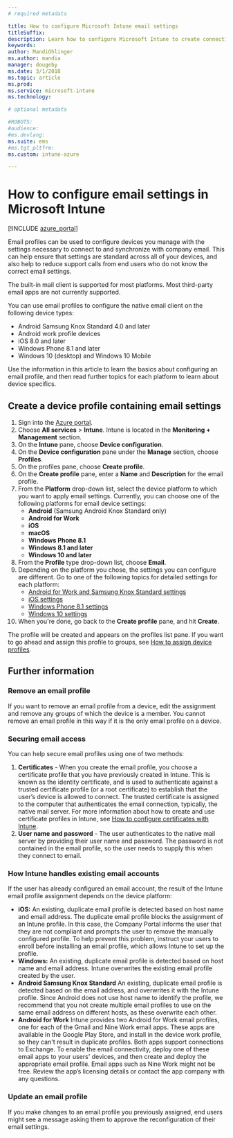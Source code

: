 ```yaml
---
# required metadata

title: How to configure Microsoft Intune email settings
titleSuffix:
description: Learn how to configure Microsoft Intune to create connections to corporate email on devices you manage.
keywords:
author: MandiOhlinger
ms.author: mandia
manager: dougeby
ms.date: 3/1/2018
ms.topic: article
ms.prod:
ms.service: microsoft-intune
ms.technology:

# optional metadata

#ROBOTS:
#audience:
#ms.devlang:
ms.suite: ems
#ms.tgt_pltfrm:
ms.custom: intune-azure

---
```


# How to configure email settings in Microsoft Intune

[!INCLUDE [azure_portal](./includes/azure_portal.md)]

Email profiles can be used to configure devices you manage with the settings necessary to connect to and synchronize with company email. This can help ensure that settings are standard across all of your devices, and also help to reduce support calls from end users who do not know the correct email settings.

The built-in mail client is supported for most platforms. Most third-party email apps are not currently supported.

You can use email profiles to configure the native email client on the following device types:

- Android Samsung Knox Standard 4.0 and later
- Android work profile devices
- iOS 8.0 and later
- Windows Phone 8.1 and later
- Windows 10 (desktop) and Windows 10 Mobile

Use the information in this article to learn the basics about configuring an email profile, and then read further topics for each platform to learn about device specifics.

## Create a device profile containing email settings

1. Sign into the [Azure portal](https://portal.azure.com).
2. Choose **All services** > **Intune**. Intune is located in the **Monitoring + Management** section.
3. On the **Intune** pane, choose **Device configuration**.
2. On the **Device configuration** pane under the **Manage** section, choose **Profiles**.
3. On the profiles pane, choose **Create profile**.
4. On the **Create profile** pane, enter a **Name** and **Description** for the email profile.
5. From the **Platform** drop-down list, select the device platform to which you want to apply email settings. Currently, you can choose one of the following platforms for email device settings:
	- **Android** (Samsung Android Knox Standard only)
	- **Android for Work**
	- **iOS**
	- **macOS**
	- **Windows Phone 8.1**
	- **Windows 8.1 and later**
	- **Windows 10 and later**
6. From the **Profile** type drop-down list, choose **Email**.
7. Depending on the platform you chose, the settings you can configure are different. Go to one of the following topics for detailed settings for each platform:
	- [Android for Work and Samsung Knox Standard settings](email-settings-android.md)
	- [iOS settings](email-settings-ios.md)
	- [Windows Phone 8.1 settings](email-settings-windows-phone-8-1.md)
	- [Windows 10 settings](email-settings-windows-10.md)
8. When you're done, go back to the **Create profile** pane, and hit **Create**.

The profile will be created and appears on the profiles list pane.
If you want to go ahead and assign this profile to groups, see [How to assign device profiles](device-profile-assign.md).

## Further information

### Remove an email profile

If you want to remove an email profile from a device, edit the assignment and remove any groups of which the device is a member. You cannot remove an email profile in this way if it is the only email profile on a device.

### Securing email access

You can help secure email profiles using one of two methods:

1. **Certificates** - When you create the email profile, you choose a certificate profile that you have previously created in Intune. This is known as the identity certificate, and is used to authenticate against a trusted certificate profile (or a root certificate) to establish that the user’s device is allowed to connect. The trusted certificate is assigned to the computer that authenticates the email connection, typically, the native mail server.
For more information about how to create and use certificate profiles in Intune, see [How to configure certificates with Intune](certificates-configure.md).
2. **User name and password** - The user authenticates to the native mail server by providing their user name and password.
The password is not contained in the email profile, so the user needs to supply this when they connect to email.


### How Intune handles existing email accounts

If the user has already configured an email account, the result of the Intune email profile assignment depends on the device platform:

- **iOS:** An existing, duplicate email profile is detected based on host name and email address. The duplicate email profile blocks the assignment of an Intune profile. In this case, the Company Portal informs the user that they are not compliant and prompts the user to remove the manually configured profile. To help prevent this problem, instruct your users to enroll before installing an email profile, which allows Intune to set up the profile.
- **Windows:** An existing, duplicate email profile is detected based on host name and email address. Intune overwrites the existing email profile created by the user.
- **Android Samsung Knox Standard** An existing, duplicate email profile is detected based on the email address, and overwrites it with the Intune profile.
Since Android does not use host name to identify the profile, we recommend that you not create multiple email profiles to use on the same email address on different hosts, as these overwrite each other.
- **Android for Work**
Intune provides two Android for Work email profiles, one for each of the Gmail and Nine Work email apps. These apps are available in the Google Play Store, and install in the device work profile, so they can't result in duplicate profiles. Both apps support connections to Exchange. To enable the email connectivity, deploy one of these email apps to your users' devices, and then create and deploy the appropriate email profile. Email apps such as Nine Work might not be free. Review the app’s licensing details or contact the app company with any questions.

### Update an email profile

If you make changes to an email profile you previously assigned, end users might see a message asking them to approve the reconfiguration of their email settings.
